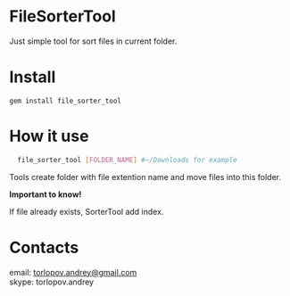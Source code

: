 # FileSorterTool

Just simple tool for sort files in current folder.

# Install

```
gem install file_sorter_tool
```

# How it use

``` bash
  file_sorter_tool [FOLDER_NAME] #~/Downloads for example
```

Tools create folder with file extention name and move files into this folder.

**Important to know!**

If file already exists, SorterTool add index.

# Contacts

email: torlopov.andrey@gmail.com </br>
skype: torlopov.andrey
